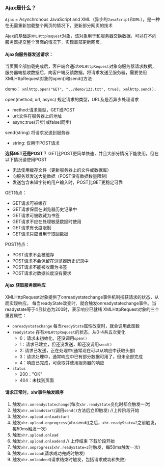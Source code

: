 ### Ajax是什么？
`Ajax` = Asynchronous JavaScript and XML（异步的`JavaScript`和`XML`），是一种在无需重新加载整个网页的情况下，更新部分网页的技术

Ajax的基础是`XMLHttpRequest`对象，该对象用于和服务器交换数据，可以在不向服务器提交整个页面的情况下，实现局部更新网页。
#### Ajax向服务器发送请求：
当页面全部加载完成后，客户端会通过`XMLHttpRequest`对象向服务器请求数据，服务器端接收数据后，向客户端反馈数据。将请求发送至服务器，需要使用XMLHttpRequest对象的open()和send()方法

demo：
    ```
    xmlhttp.open("GET", "../demo/123.txt", true);
    xmlhttp.send();
    ```

open(method, url, async) 规定请求的类型，URL及是否异步处理请求
* method:请求类型，GET或POST
* url:文件在服务器上的地址
* async:true(异步)或false(同步)

send(string) 将请求发送到服务器
* string: 仅用于POST请求

**选择GET还是POST？**
GET比POST更简单快速，并且大部分情况下能使用，但在以下情况请使用POST
* 无法使用缓存文件（更新服务器上的文件或数据库）
* 向服务器发送大量数据（POST没有数据数量限制）
* 发送包含未知字符的用户输入时，POST比GET更稳定可靠

GET特点：
* GET请求可被缓存
* GET请求保留在浏览器历史记录中
* GET请求可被收藏为书签
* GET请求不应在处理敏感数据时使用
* GET请求有长度限制
* GET请求只应当用于取回数据

POST特点：
* POST请求不会被缓存
* POST请求不会保留在浏览器历史记录中
* POST请求不能被收藏为书签
* POST请求对数据长度没有要求

#### Ajax 获取服务器响应
XMLHttpRequest对象提供了onreadystatechange事件机制捕获请求的状态，从而实现响应。
每当readyState改变时，就会触发onreadystatechange事件。当readystate等于4且状态为200时，表示响应已就绪
XMLHttpRequest对象的三个重要属性：
* `onreadystatechange` 每当`readyState`属性改变时，就会调用此函数
* `readyState` 存有`XMLHttpRequest`的状态，从0-4共五次变化
    * 0：请求未初始化，还没调用`open()`
    * 1：请求已建立，但还没发送，即还没调用`send()`
    * 2: 请求已发送，正在处理中(通常现在可以从响应中获取头部)
    * 3：请求处理中，通常响应中已有部分数据可用了，但未全部完成
    * 4：响应已完成，可获取并使用服务器的响应
* `status` 
    * 200："OK"
    * 404：未找到页面

#### 请求正常时，xhr事件触发顺序
1. 触发`xhr.onreadystatechange`(每次`xhr.readyState`变化时都会触发一次)
2. 触发`xhr.onloadstart`(调用`send()`方法后立即触发)
    //上传阶段开始
3. 触发`xhr.upload.onloadstart`
4. 触发`xhr.upload.onprogress`(xhr.send()之后，`xhr.readyState=2`之前触发，每50ms触发一次)
5. 触发`xhr.upload.onload`
6. 触发`xhr.upload.onloadend`
    // 上传结束 下载阶段开始
7. 触发`xhr.onprogress`(`xhr.readyState=3`时触发，每50ms触发一次)
8. 触发`xhr.onload`(请求成功完成时触发)
9. 触发`xhr.onloadend`(请求结束时触发，包括请求成功和失败)

